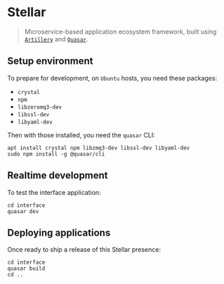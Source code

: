 # Stellar

> Microservice-based application ecosystem framework,
> built using [`Artillery`](https://github.com/abstractive/artillery)
> and [`Quasar`](https://github.com/quasarframework/quasar).

## Setup environment

To prepare for development, on `Ubuntu` hosts, you need these packages:
* `crystal`
* `npm`
* `libzeromq3-dev`
* `libssl-dev`
* `libyaml-dev`

Then with those installed, you need the `quasar` CLI:

```
apt install crystal npm libzmq3-dev libssl-dev libyaml-dev
sudo npm install -g @quasar/cli
```

## Realtime development

To test the interface application:

```
cd interface
quasar dev
```

## Deploying applications

Once ready to ship a release of this Stellar presence:

```
cd interface
quasar build
cd ..
```
